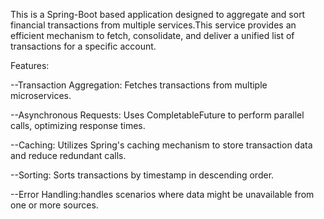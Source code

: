 This is a Spring-Boot based application designed to aggregate and sort financial transactions from multiple services.This service provides an efficient mechanism to fetch, consolidate, and deliver a unified list of transactions for a specific account.

Features:

--Transaction Aggregation: Fetches transactions from multiple microservices.

--Asynchronous Requests: Uses CompletableFuture to perform parallel calls, optimizing response times.

--Caching: Utilizes Spring's caching mechanism to store transaction data and reduce redundant calls.

--Sorting: Sorts transactions by timestamp in descending order.

--Error Handling:handles scenarios where data might be unavailable from one or more sources.
